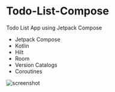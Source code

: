 # Todo-List-Compose
Todo List App using Jetpack Compose

- Jetpack Compose
- Kotlin
- Hilt
- Room
- Version Catalogs
- Coroutines

![screenshot](https://github.com/moha-sihab/Todo-List-Compose/blob/master/Demo/video_demo.gif?raw=true)
  
